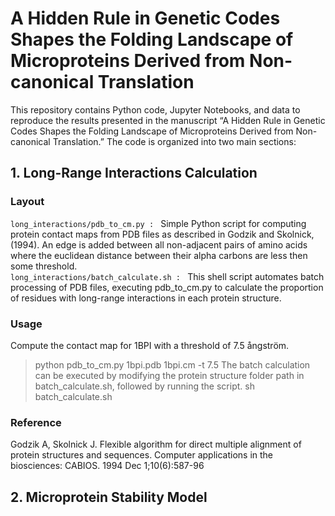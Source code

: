 # A Hidden Rule in Genetic Codes Shapes the Folding Landscape of Microproteins Derived from Non-canonical Translation
This repository contains Python code, Jupyter Notebooks, and data to reproduce the results presented in the manuscript “A Hidden Rule in Genetic Codes Shapes the Folding Landscape of Microproteins Derived from Non-canonical Translation.” The code is organized into two main sections:
## 1. Long-Range Interactions Calculation
### Layout
`long_interactions/pdb_to_cm.py : ` Simple Python script for computing protein contact maps from PDB files as described in Godzik and Skolnick, (1994). An edge is added between all non-adjacent pairs of amino acids where the euclidean distance between their alpha carbons are less then some threshold. <br>
`long_interactions/batch_calculate.sh : ` This shell script automates batch processing of PDB files, executing pdb_to_cm.py to calculate the proportion of residues with long-range interactions in each protein structure.
### Usage
Compute the contact map for 1BPI with a threshold of 7.5 ångström.
> python pdb_to_cm.py 1bpi.pdb 1bpi.cm -t 7.5
The batch calculation can be executed by modifying the protein structure folder path in batch_calculate.sh, followed by running the script.
> sh batch_calculate.sh
### Reference
Godzik A, Skolnick J. Flexible algorithm for direct multiple alignment of protein structures and sequences. Computer applications in the biosciences: CABIOS. 1994 Dec 1;10(6):587-96
## 2. Microprotein Stability Model

